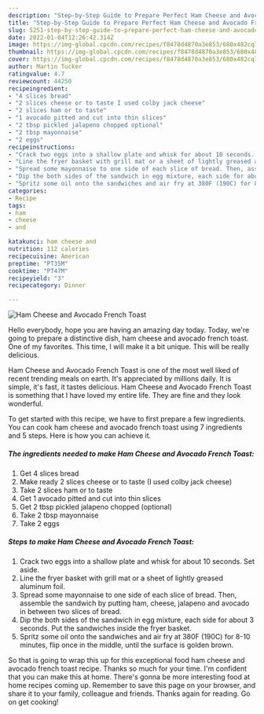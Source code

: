```yaml
---
description: "Step-by-Step Guide to Prepare Perfect Ham Cheese and Avocado French Toast"
title: "Step-by-Step Guide to Prepare Perfect Ham Cheese and Avocado French Toast"
slug: 5251-step-by-step-guide-to-prepare-perfect-ham-cheese-and-avocado-french-toast
date: 2022-01-04T12:26:42.314Z
image: https://img-global.cpcdn.com/recipes/f8478d4870a3e853/680x482cq70/ham-cheese-and-avocado-french-toast-recipe-main-photo.jpg
thumbnail: https://img-global.cpcdn.com/recipes/f8478d4870a3e853/680x482cq70/ham-cheese-and-avocado-french-toast-recipe-main-photo.jpg
cover: https://img-global.cpcdn.com/recipes/f8478d4870a3e853/680x482cq70/ham-cheese-and-avocado-french-toast-recipe-main-photo.jpg
author: Martin Tucker
ratingvalue: 4.7
reviewcount: 44250
recipeingredient:
- "4 slices bread"
- "2 slices cheese or to taste I used colby jack cheese"
- "2 slices ham or to taste"
- "1 avocado pitted and cut into thin slices"
- "2 tbsp pickled jalapeno chopped optional"
- "2 tbsp mayonnaise"
- "2 eggs"
recipeinstructions:
- "Crack two eggs into a shallow plate and whisk for about 10 seconds. Set aside."
- "Line the fryer basket with grill mat or a sheet of lightly greased aluminum foil."
- "Spread some mayonnaise to one side of each slice of bread. Then, assemble the sandwich by putting ham, cheese, jalapeno and avocado in between two slices of bread."
- "Dip the both sides of the sandwich in egg mixture, each side for about 3 seconds. Put the sandwiches inside the fryer basket."
- "Spritz some oil onto the sandwiches and air fry at 380F (190C) for 8-10 minutes, flip once in the middle, until the surface is golden brown."
categories:
- Recipe
tags:
- ham
- cheese
- and

katakunci: ham cheese and 
nutrition: 112 calories
recipecuisine: American
preptime: "PT35M"
cooktime: "PT47M"
recipeyield: "3"
recipecategory: Dinner

---
```



![Ham Cheese and Avocado French Toast](https://img-global.cpcdn.com/recipes/f8478d4870a3e853/680x482cq70/ham-cheese-and-avocado-french-toast-recipe-main-photo.jpg)

Hello everybody, hope you are having an amazing day today. Today, we're going to prepare a distinctive dish, ham cheese and avocado french toast. One of my favorites. This time, I will make it a bit unique. This will be really delicious.



Ham Cheese and Avocado French Toast is one of the most well liked of recent trending meals on earth. It's appreciated by millions daily. It is simple, it's fast, it tastes delicious. Ham Cheese and Avocado French Toast is something that I have loved my entire life. They are fine and they look wonderful.


To get started with this recipe, we have to first prepare a few ingredients. You can cook ham cheese and avocado french toast using 7 ingredients and 5 steps. Here is how you can achieve it.

<!--inarticleads1-->

##### The ingredients needed to make Ham Cheese and Avocado French Toast:

1. Get 4 slices bread
1. Make ready 2 slices cheese or to taste (I used colby jack cheese)
1. Take 2 slices ham or to taste
1. Get 1 avocado pitted and cut into thin slices
1. Get 2 tbsp pickled jalapeno chopped (optional)
1. Take 2 tbsp mayonnaise
1. Take 2 eggs




<!--inarticleads2-->

##### Steps to make Ham Cheese and Avocado French Toast:

1. Crack two eggs into a shallow plate and whisk for about 10 seconds. Set aside.
1. Line the fryer basket with grill mat or a sheet of lightly greased aluminum foil.
1. Spread some mayonnaise to one side of each slice of bread. Then, assemble the sandwich by putting ham, cheese, jalapeno and avocado in between two slices of bread.
1. Dip the both sides of the sandwich in egg mixture, each side for about 3 seconds. Put the sandwiches inside the fryer basket.
1. Spritz some oil onto the sandwiches and air fry at 380F (190C) for 8-10 minutes, flip once in the middle, until the surface is golden brown.




So that is going to wrap this up for this exceptional food ham cheese and avocado french toast recipe. Thanks so much for your time. I'm confident that you can make this at home. There's gonna be more interesting food at home recipes coming up. Remember to save this page on your browser, and share it to your family, colleague and friends. Thanks again for reading. Go on get cooking!

